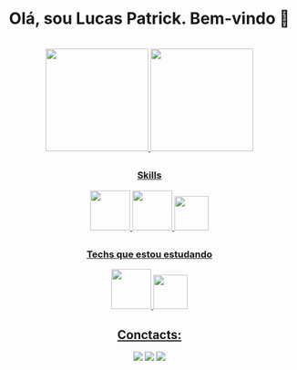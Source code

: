 <h1 align="center">Olá, sou Lucas Patrick. Bem-vindo 👋</h1>
<br />

<div align="center">
<a href="https://github.com/Patrick-D-Lucas/">
<img height="180em" src="https://github-readme-stats.vercel.app/api?username=Patrick-D-Lucas&show_icons=true&theme=dracula&include_all_commits=true&count_private=true"/>
  <img height="180em" src="https://github-readme-stats.vercel.app/api/top-langs/?username=Patrick-D-Lucas&layout=compact&langs_count=7&theme=dracula"/>

</div>

##

<div align="center">
  <h3>Skills</h3>
  <img src="https://cdn.jsdelivr.net/gh/devicons/devicon/icons/html5/html5-original-wordmark.svg" width="70px "/>
  <img src="https://cdn.jsdelivr.net/gh/devicons/devicon/icons/css3/css3-original-wordmark.svg" width="70px "/>
  <img src="https://cdn.jsdelivr.net/gh/devicons/devicon/icons/javascript/javascript-original.svg" width="60px " />
  
  ##
  <h3>Techs que estou estudando</h3>
  
  <img src="https://cdn.jsdelivr.net/gh/devicons/devicon/icons/react/react-original.svg" style="width:70px;"/>         
  <img src="https://cdn.jsdelivr.net/gh/devicons/devicon/icons/typescript/typescript-original.svg" width="60px "/>
  
</div>

##

<div align="center">
  <h2> Conctacts: </h2> 
  <a href="https://www.instagram.com/patricks.zip/" target="_blank"><img src="https://img.shields.io/badge/-Instagram-%23E4405F?style=for-the-badge&logo=instagram&logoColor=white" target="_blank"></a>
  <a href="https://www.linkedin.com/in/patrick-lsilva/" target="_blank"><img src="https://img.shields.io/badge/-LinkedIn-%230077B5?style=for-the-badge&logo=linkedin&logoColor=white" target="_blank"></a>
  <a href = "mailto:lucas.patrick.lsilva@gmail.com"><img src="https://img.shields.io/badge/Gmail-D14836?style=for-the-badge&logo=gmail&logoColor=white" target="_blank"></a>
</div>
